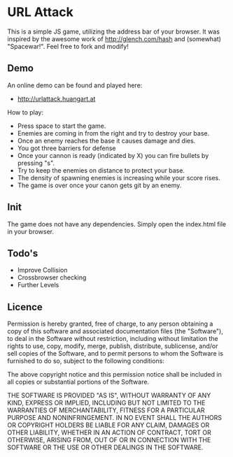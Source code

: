 # URL Attack
This is a simple JS game, utilizing the address bar of your browser. It was inspired by the awesome work of http://glench.com/hash and (somewhat) "Spacewar!". Feel free to fork and modify!

## Demo
An online demo can be found and played here:
* http://urlattack.huangart.at

How to play:
* Press space to start the game.
* Enemies are coming in from the right and try to destroy your base.
* Once an enemy reaches the base it causes damage and dies.
* You got three barriers for defense
* Once your cannon is ready (indicated by X) you can fire bullets by pressing "s".
* Try to keep the enemies on distance to protect your base.
* The density of spawning enemies is increasing while your score rises.
* The game is over once your canon gets git by an enemy.


## Init
The game does not have any dependencies. Simply open the index.html file in your browser.

## Todo's
* Improve Collision
* Crossbrowser checking
* Further Levels

## Licence
Permission is hereby granted, free of charge, to any person obtaining a copy of this software and associated documentation files (the "Software"), to deal in the Software without restriction, including without limitation the rights to use, copy, modify, merge, publish, distribute, sublicense, and/or sell copies of the Software, and to permit persons to whom the Software is furnished to do so, subject to the following conditions:

The above copyright notice and this permission notice shall be included in all copies or substantial portions of the Software.

THE SOFTWARE IS PROVIDED "AS IS", WITHOUT WARRANTY OF ANY KIND, EXPRESS OR IMPLIED, INCLUDING BUT NOT LIMITED TO THE WARRANTIES OF MERCHANTABILITY, FITNESS FOR A PARTICULAR PURPOSE AND NONINFRINGEMENT. IN NO EVENT SHALL THE AUTHORS OR COPYRIGHT HOLDERS BE LIABLE FOR ANY CLAIM, DAMAGES OR OTHER LIABILITY, WHETHER IN AN ACTION OF CONTRACT, TORT OR OTHERWISE, ARISING FROM, OUT OF OR IN CONNECTION WITH THE SOFTWARE OR THE USE OR OTHER DEALINGS IN THE SOFTWARE.
